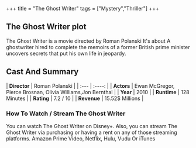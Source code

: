 +++
title = "The Ghost Writer"
tags = ["Mystery","Thriller"]
+++
## The Ghost Writer plot
The Ghost Writer is a movie directed by Roman Polanski It's about A ghostwriter hired to complete the memoirs of a former British prime minister uncovers secrets that put his own life in jeopardy.
## Cast And Summary
| **Director**      | Roman Polanski |
    | :---        |    :----:   |
    |  **Actors** | Ewan McGregor, Pierce Brosnan, Olivia Williams,Jon Bernthal |
    | **Year**   | 2010    |
    |  **Runtime** | 128 Minutes |
    |  **Rating** | 7.2 / 10 | 
    |  **Revenue** | 15.52$ Millions |
### How To Watch / Stream The Ghost Writer
You can watch The Ghost Writer on Disney+.
Also, you can stream The Ghost Writer via purchasing or having a rent on any of those streaming platforms.
Amazon Prime Video, Netflix, Hulu, Vudu Or iTunes